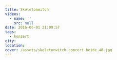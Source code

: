 ```yaml
---
title: Skeletonwitch
videos:
  - name: ''
    src: null
date: 2016-06-01 21:09:57
tags:
  - konzert
city:
location:
cover: /assets/skeletonwitch_concert_beide_48.jpg
---
```

